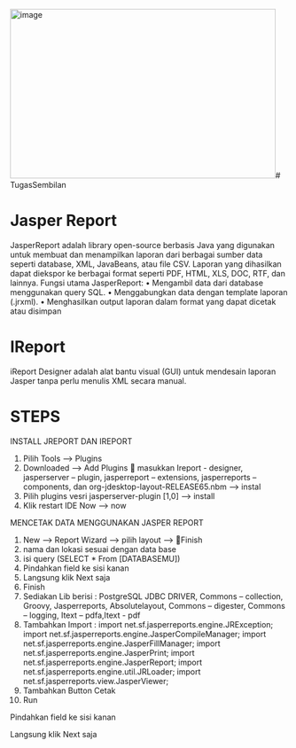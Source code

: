 <img width="479" height="306" alt="image" src="https://github.com/user-attachments/assets/eff88127-8bd8-46f0-a442-c7d5c1957f08" /># TugasSembilan
# Jasper Report
JasperReport adalah library open-source berbasis Java yang digunakan untuk membuat dan menampilkan laporan dari berbagai sumber data seperti database, XML, JavaBeans, atau file CSV.
Laporan yang dihasilkan dapat diekspor ke berbagai format seperti PDF, HTML, XLS, DOC, RTF, dan lainnya.
Fungsi utama JasperReport:
•	Mengambil data dari database menggunakan query SQL.
•	Menggabungkan data dengan template laporan (.jrxml).
•	Menghasilkan output laporan dalam format yang dapat dicetak atau disimpan
# IReport
iReport Designer adalah alat bantu visual (GUI) untuk mendesain laporan Jasper tanpa perlu menulis XML secara manual.

# STEPS
INSTALL JREPORT DAN IREPORT
1. Pilih Tools --> Plugins
2. Downloaded --> Add Plugins  masukkan Ireport - designer, jasperserver – plugin, jasperreport – extensions, jasperreports – components, dan org-jdesktop-layout-RELEASE65.nbm --> instal
3. Pilih plugins vesri jasperserver-plugin [1,0] --> install
4. Klik restart IDE Now --> now
 
MENCETAK DATA MENGGUNAKAN JASPER REPORT
1. New --> Report Wizard --> pilih layout --> Finish
2. nama dan lokasi sesuai dengan data base
3. isi query (SELECT * From [DATABASEMU])
4. Pindahkan field ke sisi kanan
5. Langsung klik Next saja
6. Finish
7. Sediakan Lib berisi : PostgreSQL JDBC DRIVER, Commons – collection, Groovy, Jasperreports, Absolutelayout, Commons – digester, Commons – logging, Itext – pdfa,Itext - pdf
8. Tambahkan Import :
import net.sf.jasperreports.engine.JRException;
import net.sf.jasperreports.engine.JasperCompileManager;
import net.sf.jasperreports.engine.JasperFillManager;
import net.sf.jasperreports.engine.JasperPrint;
import net.sf.jasperreports.engine.JasperReport;
import net.sf.jasperreports.engine.util.JRLoader;
import net.sf.jasperreports.view.JasperViewer; 
10. Tambahkan Button Cetak
11. Run
 

 













Pindahkan field ke sisi kanan
 

Langsung klik Next saja

